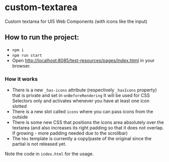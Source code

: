 # custom-textarea

Custom textarea for UI5 Web Components (with icons like the input) 


## How to run the project:
- `npm i`
- `npm run start`
- Open [http://localhost:8085/test-resources/pages/index.html](http://localhost:8085/test-resources/pages/index.html) in your browser.

### How it works
 - There is a new `_has-icons` attribute (respectively `_hasIcons` property) that is private and set in `onBeforeRendering`
 It will be used for CSS Selectors only and activates whenever you have at least one icon slotted
 - There is a new slot called `icons` where you can pass icons from the outside
 - There is some new CSS that positions the icons area absolutely over the textarea (and also increases its right padding
 so that it does not overlap. If growing - more padding needed due to the scrollbar)
 - The `hbs` template is currently a copy/paste of the original since the partial is not released yet.
 
 Note the code in `index.html` for the usage.
